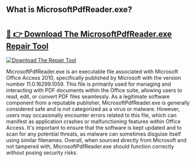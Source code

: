 ## What is MicrosoftPdfReader.exe? 

# <h2><a href="https://exedetect.com/download.php?MicrosoftPdfReader.exe">🔗 👉 Download The MicrosoftPdfReader.exe Repair Tool</a></h2>

[![Download The Repair Tool](https://exedetect.com/download-button.jpg)](https://exedetect.com/download.php?MicrosoftPdfReader.exe)

MicrosoftPdfReader.exe is an executable file associated with Microsoft Office Access 2010, specifically published by Microsoft with the version number 11.0.16299.1059. This file is primarily used for managing and interacting with PDF documents within the Office suite, allowing users to read, edit, or convert PDF files seamlessly. As a legitimate software component from a reputable publisher, MicrosoftPdfReader.exe is generally considered safe and is not categorized as a virus or malware. However, users may occasionally encounter errors related to this file, which can manifest as application crashes or malfunctioning features within Office Access. It's important to ensure that the software is kept updated and to scan for any potential threats, as malware can sometimes disguise itself using similar filenames. Overall, when sourced directly from Microsoft and not tampered with, MicrosoftPdfReader.exe should function correctly without posing security risks.